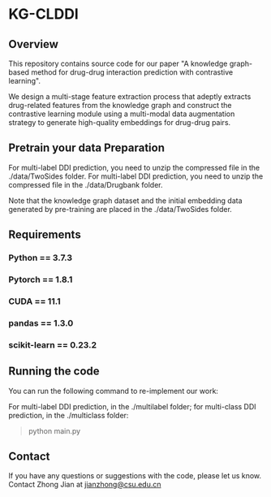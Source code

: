 # KG-CLDDI

## Overview

This repository contains source code for our paper "A knowledge graph-based method for drug-drug interaction prediction with contrastive learning".

We design a multi-stage feature extraction process that adeptly extracts drug-related features from the knowledge graph and construct the contrastive learning module using a multi-modal data augmentation strategy to generate high-quality embeddings for drug-drug pairs. 

## Pretrain your data Preparation

For multi-label DDI prediction, you need to unzip the compressed file in the ./data/TwoSides folder. For multi-label DDI prediction, you need to unzip the compressed file in the ./data/Drugbank folder.

Note that the knowledge graph dataset and the initial embedding data generated by pre-training are placed in the ./data/TwoSides folder.

## Requirements

### Python == 3.7.3
### Pytorch == 1.8.1
### CUDA == 11.1
### pandas == 1.3.0
### scikit-learn == 0.23.2

## Running the code

You can run the following command to re-implement our work:

For multi-label DDI prediction, in the ./multilabel folder; for multi-class DDI prediction, in the ./multiclass folder:

> python main.py

## Contact
If you have any questions or suggestions with the code, please let us know. Contact Zhong Jian at jianzhong@csu.edu.cn
